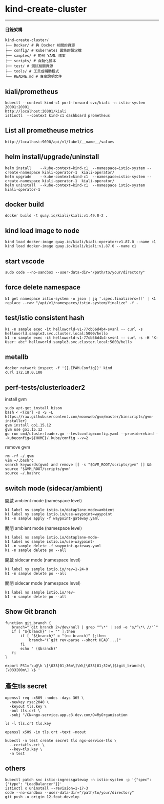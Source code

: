 # kind-create-cluster

---

#### 目錄架構
```
kind-create-cluster/
├── Docker/ # 與 Docker 相關的資源
├── config/ # Kubernetes 叢集的設定檔
├── samples/ # 範例 YAML 檔案
├── scripts/ # 自動化腳本
├── test/ # 測試相關資源
├── tools/ # 工具或輔助程式
└── README.md # 專案說明文件
```

## kiali/prometheus
```
kubectl --context kind-c1 port-forward svc/kiali -n istio-system 20001:20001
http://localhost:20001/kiali
istioctl  --context kind-c1 dashboard prometheus
```

## List all prometheuse metrics
```
http://localhost:9090/api/v1/label/__name__/values
```

## helm install/upgrade/uninstall
```
helm install    --kube-context=kind-c1  --namespace=istio-system --create-namespace kiali-operator-1  kiali-operator/
helm upgrade    --kube-context=kind-c1  --namespace=istio-system --create-namespace kiali-operator-1  kiali-operator/
helm uninstall  --kube-context=kind-c1  --namespace istio-system  kiali-operator-1 
```

## docker build
```
docker build -t quay.io/kiali/kiali:v1.49.0-2 .
```

## kind load image to node
```
kind load docker-image quay.io/kiali/kiali-operator:v1.87.0 --name c1
kind load docker-image quay.io/kiali/kiali:v1.87.0 --name c1
```

## start vscode
```
sudo code --no-sandbox --user-data-dir="/path/to/your/directory"
```

## force delete namespace
```
k1 get namespace istio-system -o json | jq '.spec.finalizers=[]' | k1 replace --raw "/api/v1/namespaces/istio-system/finalize" -f -
```

## test/istio consistent hash
```
k1 -n sample exec -it helloworld-v1-77cb56d4b4-svsnl -- curl -s helloworld.sample3.svc.cluster.local:5000/hello
k1 -n sample exec -it helloworld-v1-77cb56d4b4-svsnl -- curl -s -H "X-User: abc" helloworld.sample3.svc.cluster.local:5000/hello
```

## metallb 
```
docker network inspect -f '{{.IPAM.Config}}' kind
curl 172.18.0.100
```

## perf-tests/clusterloader2
install gvm
```
sudo apt-get install bison
bash < <(curl -s -S -L https://raw.githubusercontent.com/moovweb/gvm/master/binscripts/gvm-installer)
gvm install go1.15.12
gvm use go1.15.12
go run cmd/clusterloader.go --testconfig=config.yaml --provider=kind --kubeconfig=${HOME}/.kube/config --v=2
```
remove gvm
```
rm -rf ~/.gvm
vim ~/.bashrc 
search keywords(gvm) and remove [[ -s "$GVM_ROOT/scripts/gvm" ]] && source "$GVM_ROOT/scripts/gvm"
source ~/.bashrc  
```

## switch mode (sidecar/ambient)
開啟 ambient mode (namespace level)
```
k1 label ns sample istio.io/dataplane-mode=ambient
k1 label ns sample istio.io/use-waypoint=waypoint
k1 -n sample apply -f waypoint-gateway.yaml
```
關閉 ambient mode (namespace level)
```
k1 label ns sample istio.io/dataplane-mode-
k1 label ns sample istio.io/use-waypoint-
k1 -n sample delete -f waypoint-gateway.yaml
k1 -n sample delete po --all
```
開啟 sidecar mode (namespace level)
```
k1 label ns sample istio.io/rev=1-24-0
k1 -n sample delete po --all
```
關閉 sidecar mode (namespace level)
```
k1 label ns sample istio.io/rev-
k1 -n sample delete po --all
```

## Show Git branch
```
function git_branch {
   branch="`git branch 2>/dev/null | grep "^\*" | sed -e "s/^\*\ //"`"
   if [ "${branch}" != "" ];then
       if [ "${branch}" = "(no branch)" ];then
           branch="(`git rev-parse --short HEAD`...)"
       fi
       echo " ($branch)"
   fi
}

export PS1='\u@\h \[\033[01;36m\]\W\[\033[01;32m\]$(git_branch)\[\033[00m\] \$ '
```

## 產生tls secret
```
openssl req -x509 -nodes -days 365 \
  -newkey rsa:2048 \
  -keyout tls.key \
  -out tls.crt \
  -subj "/CN=ngx-service.app.c3.dev.com/O=MyOrganization

ls -l tls.crt tls.key

openssl x509 -in tls.crt -text -noout

kubectl -n test create secret tls ngx-service-tls \
  --cert=tls.crt \
  --key=tls.key \
  -n test 
```

## others
```
kubectl patch svc istio-ingressgateway -n istio-system -p '{"spec": {"type": "LoadBalancer"}}'
istioctl x uninstall --revision=1-17-3
code --no-sandbox --user-data-dir="/path/to/your/directory"
git push -u origin 12-feat-develop
```